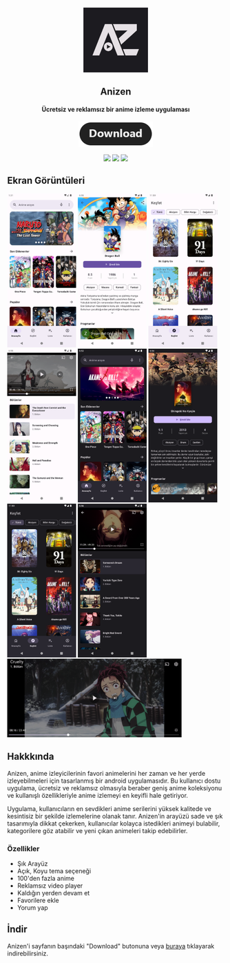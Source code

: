 <p align="center"><a href="https://github.com/AnizenApp/Anizen"><img src="app_icon.png" width="150"></a></p> 
<h2 align="center"><b>Anizen</b></h2>
<h4 align="center">Ücretsiz ve reklamsız bir anime izleme uygulaması</h4>
<p align="center"><a href="/downloads"><img src="download.png"></a></p> 
<p align="center">
<a href="https://github.com/AnizenApp/Anizen" alt="GitHub release"><img src="https://img.shields.io/badge/version-1.2-blue.svg" ></a>
<a href="/LICENSE" alt="License: GPLv3"><img src="https://img.shields.io/badge/License-MIT-orange.svg"></a>
<a href="" alt="Build Status"><img src="https://img.shields.io/badge/build-passing-yellowgreen.svg"></a>
</p>


## Ekran Görüntüleri
[<img src="screenshots/screenshot_1.png" width=160>](screenshots/screenshot_1.png)
[<img src="screenshots/screenshot_2.png" width=160>](screenshots/screenshot_2.png)
[<img src="screenshots/screenshot_3.png" width=160>](screenshots/screenshot_3.png)
[<img src="screenshots/screenshot_4.png" width=160>](screenshots/screenshot_4.png)
[<img src="screenshots/screenshot_5.png" width=160>](screenshots/screenshot_5.png)
[<img src="screenshots/screenshot_6.png" width=160>](screenshots/screenshot_6.png)
[<img src="screenshots/screenshot_7.png" width=160>](screenshots/screenshot_7.png)
[<img src="screenshots/screenshot_8.png" width=160>](screenshots/screenshot_8.png)
[<img src="screenshots/screenshot_9.png" width=405>](screenshots/screenshot_9.png)

## Hakkkında
Anizen, anime izleyicilerinin favori animelerini her zaman ve her yerde izleyebilmeleri için tasarlanmış bir android uygulamasıdır. Bu kullanıcı dostu uygulama, ücretsiz ve reklamsız olmasıyla beraber geniş anime koleksiyonu ve kullanışlı özellikleriyle anime izlemeyi en keyifli hale getiriyor.

Uygulama, kullanıcıların en sevdikleri anime serilerini yüksek kalitede ve kesintisiz bir şekilde izlemelerine olanak tanır. Anizen'in arayüzü sade ve şık tasarımıyla dikkat çekerken, kullanıcılar kolayca istedikleri animeyi bulabilir, kategorilere göz atabilir ve yeni çıkan animeleri takip edebilirler.

### Özellikler
* Şık Arayüz
* Açık, Koyu tema seçeneği
* 100'den fazla anime
* Reklamsız video player
* Kaldığın yerden devam et
* Favorilere ekle
* Yorum yap

## İndir
Anizen'i sayfanın başındaki "Download" butonuna veya [buraya]() tıklayarak indirebilirsiniz.
